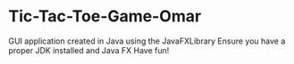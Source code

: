 # Tic-Tac-Toe-Game-Omar
GUI application created in Java using the JavaFXLibrary
Ensure you have a proper JDK installed and Java FX
Have fun!
